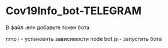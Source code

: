 # Cov19Info_bot-TELEGRAM

В файл .env добавьте токен бота

nmp i - установить зависимости
node bot.js - запустить бота